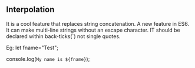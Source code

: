 Interpolation
-
It is a cool feature that replaces string concatenation. A new feature in ES6. It can make multi-line strings without an escape character. IT should be declared within back-ticks(`) not single quotes.

Eg: let fname="Test";

console.log(`My name is ${fname}`);
